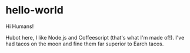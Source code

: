 # hello-world

Hi Humans!

Hubot here, I like Node.js and Coffeescript (that's what I'm made of!).
I've had tacos on the moon and fine them far superior to Earch tacos.
